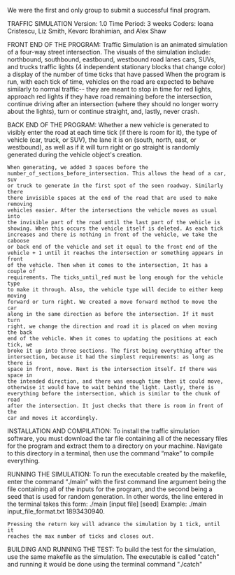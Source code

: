 We were the first and only group to submit a successful final program.

TRAFFIC SIMULATION
Version: 1.0
Time Period: 3 weeks
Coders: Ioana Cristescu, Liz Smith, Kevorc Ibrahimian, and Alex Shaw

FRONT END OF THE PROGRAM:
    Traffic Simulation is an animated simulation of a four-way street 
    intersection.
    The visuals of the simulation include: 
    northbound, southbound, eastbound, westbound road lanes
    cars, SUVs, and trucks
    traffic lights (4 independent stationary blocks that change color)
    a display of the number of time ticks that have passed
    When the program is run, with each tick of time, vehicles on the road are 
    expected to behave similarly to normal traffic-- they are meant to stop in 
    time for red lights, approach red lights if they have road remaining before 
    the intersection, continue driving after an intersection (where they should 
    no longer worry about the lights), turn or continue straight, and, lastly, 
    never crash.

BACK END OF THE PROGRAM:
    Whether a new vehicle is generated to visibly enter the road at each time
    tick (if there is room for it), the type of vehicle (car, truck, or SUV), 
    the lane it is on (south, north, east, or westbound), as well as if it will 
    turn right or go straight is randomly generated during the vehicle object's 
    creation.

    When generating, we added 3 spaces before the 
    number_of_sections_before_intersection. This allows the head of a car, suv 
    or truck to generate in the first spot of the seen roadway. Similarly there 
    there invisible spaces at the end of the road that are used to make removing
    vehicles easier. After the intersections the vehicle moves as usual into
    the invisible part of the road until the last part of the vehicle is
    showing. When this occurs the vehicle itself is deleted. As each tick 
    increases and there is nothing in front of the vehicle, we take the caboose 
    or back end of the vehicle and set it equal to the front end of the 
    vehicle + 1 until it reaches the intersection or something appears in front 
    of the vehicle. Then when it comes to the intersection, It has a couple of 
    requirements. The ticks_until_red must be long enough for the vehicle type 
    to make it through. Also, the vehicle type will decide to either keep moving 
    forward or turn right. We created a move forward method to move the car 
    along in the same direction as before the intersection. If it must turn 
    right, we change the direction and road it is placed on when moving the back 
    end of the vehicle. When it comes to updating the positions at each tick, we 
    broke it up into three sections. The first being everything after the 
    intersection, because it had the simplest requirements: as long as there is 
    space in front, move. Next is the intersection itself. If there was space in 
    the intended direction, and there was enough time then it could move, 
    otherwise it would have to wait behind the light. Lastly, there is 
    everything before the intersection, which is similar to the chunk of road 
    after the intersection. It just checks that there is room in front of the 
    car and moves it accordingly. 

INSTALLATION AND COMPILATION:
    To install the traffic simulation software, you must download the tar file 
    containing all of the necessary files for the program and extract them to a 
    directory on your machine. Navigate to this directory in a terminal, then 
    use the command “make” to compile everything. 

RUNNING THE SIMULATION:
    To run the executable created by the makefile, enter the command 
    “./main” with the first command line argument being the file containing all 
    of the inputs for the program, and the second being a seed that is used for 
    random generation. In other words, the line entered in the terminal takes 
    this form: ./main [input file] [seed]
    Example: ./main input_file_format.txt 1893430940.

    Pressing the return key will advance the simulation by 1 tick, until it 
    reaches the max number of ticks and closes out. 

BUILDING AND RUNNING THE TEST:
    To build the test for the simulation, use the same makefile as the simulation.
    The executable is called "catch" and running it would be done using the 
    terminal command "./catch" 
